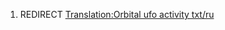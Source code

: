 1.  REDIRECT [Translation:Orbital ufo activity
    txt/ru](Translation:Orbital_ufo_activity_txt/ru "wikilink")